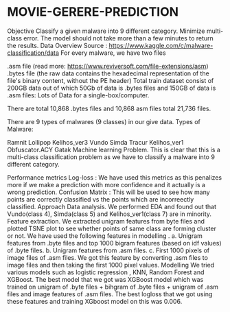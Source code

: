 # MOVIE-GERERE-PREDICTION
Objective
Classify a given malware into 9 different category.
Minimize multi-class error.
The model should not take more than a few minutes to return the results.
Data Overview
Source : https://www.kaggle.com/c/malware-classification/data For every malware, we have two files

.asm file (read more: https://www.reviversoft.com/file-extensions/asm) .bytes file (the raw data contains the hexadecimal representation of the file's binary content, without the PE header)
Total train dataset consist of 200GB data out of which 50Gb of data is .bytes files and 150GB of data is .asm files: Lots of Data for a single-box/computer.

There are total 10,868 .bytes files and 10,868 asm files total 21,736 files.

There are 9 types of malwares (9 classes) in our give data. Types of Malware:

Ramnit
Lollipop
Kelihos_ver3
Vundo
Simda
Tracur
Kelihos_ver1
Obfuscator.ACY
Gatak
Machine learning Problem.
This is clear that this is a multi-class classification problem as we have to classify a malware into 9 different category.

Performance metrics
Log-loss : We have used this metrics as this penalizes more if we make a prediction with more confidence and it actually is a wrong prediction.
Confusion Matrix : This will be used to see how many points are correctly classified vs the points which are incorreectly classified.
Approach
Data analysis.
We performed EDA and found out that Vundo(class 4), Simda(class 5) and Kelihos_ver1(class 7) are in minority.
Feature extraction.
We extracted unigram features from byte files and plotted TSNE plot to see whether points of same class are forming cluster or not.
We have used the following features in modelling . a. Unigram features from .byte files and top 1000 bigram features (based on idf values) of .byte files. b. Unigram features from .asm files. c. First 1000 pixels of image files of .asm files. We got this feature by converting .asm files to image files and then taking the first 1000 pixel values.
Modelling
We tried various models such as logistic regression , KNN, Random Forest and XGBoost. The best model that we got was XGBoost model which was trained on unigram of .byte files + bihgram of .byte files + unigram of .asm files and image features of .asm files. The best logloss that we got using these features and training XGboost model on this was 0.006.
